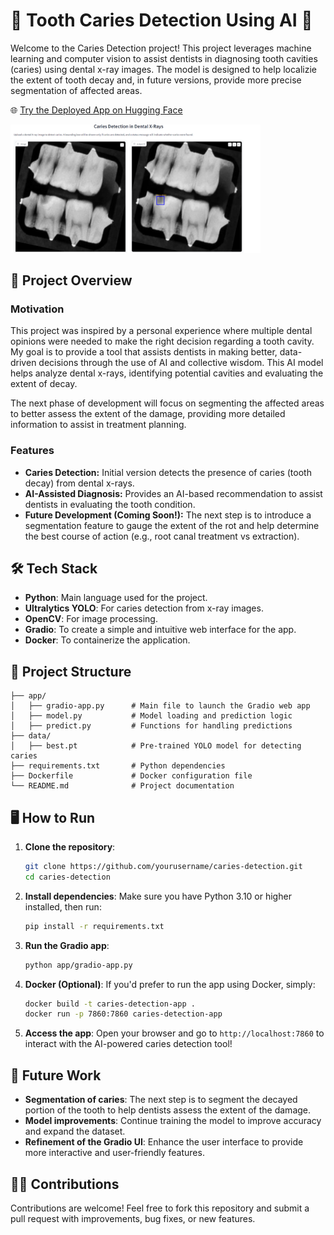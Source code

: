 # 🦷 Tooth Caries Detection Using AI 🦷

Welcome to the Caries Detection project! This project leverages machine learning and computer vision to assist dentists in diagnosing tooth cavities (caries) using dental x-ray images. The model is designed to help localizie the extent of tooth decay and, in future versions, provide more precise segmentation of affected areas.

🌐 [Try the Deployed App on Hugging Face](https://sabagul-caries-detection-from-x-rays.hf.space)

<img src="result.png" alt="Logo" width="400" />

## 🚀 Project Overview

### Motivation
This project was inspired by a personal experience where multiple dental opinions were needed to make the right decision regarding a tooth cavity. My goal is to provide a tool that assists dentists in making better, data-driven decisions through the use of AI and collective wisdom. This AI model helps analyze dental x-rays, identifying potential cavities and evaluating the extent of decay.

The next phase of development will focus on segmenting the affected areas to better assess the extent of the damage, providing more detailed information to assist in treatment planning.

### Features
- **Caries Detection:** Initial version detects the presence of caries (tooth decay) from dental x-rays.
- **AI-Assisted Diagnosis:** Provides an AI-based recommendation to assist dentists in evaluating the tooth condition.
- **Future Development (Coming Soon!):** The next step is to introduce a segmentation feature to gauge the extent of the rot and help determine the best course of action (e.g., root canal treatment vs extraction).

## 🛠 Tech Stack
- **Python**: Main language used for the project.
- **Ultralytics YOLO**: For caries detection from x-ray images.
- **OpenCV**: For image processing.
- **Gradio**: To create a simple and intuitive web interface for the app.
- **Docker**: To containerize the application.

## 📂 Project Structure
```
├── app/
│   ├── gradio-app.py      # Main file to launch the Gradio web app
│   ├── model.py           # Model loading and prediction logic
│   ├── predict.py         # Functions for handling predictions
├── data/
│   ├── best.pt            # Pre-trained YOLO model for detecting caries
├── requirements.txt       # Python dependencies
├── Dockerfile             # Docker configuration file
└── README.md              # Project documentation
```

## 🖥 How to Run

1. **Clone the repository**:
   ```bash
   git clone https://github.com/yourusername/caries-detection.git
   cd caries-detection
   ```

2. **Install dependencies**:
   Make sure you have Python 3.10 or higher installed, then run:
   ```bash
   pip install -r requirements.txt
   ```

3. **Run the Gradio app**:
   ```bash
   python app/gradio-app.py
   ```

4. **Docker (Optional)**:
   If you'd prefer to run the app using Docker, simply:
   ```bash
   docker build -t caries-detection-app .
   docker run -p 7860:7860 caries-detection-app
   ```

5. **Access the app**:
   Open your browser and go to `http://localhost:7860` to interact with the AI-powered caries detection tool!

## 📝 Future Work
- **Segmentation of caries**: The next step is to segment the decayed portion of the tooth to help dentists assess the extent of the damage.
- **Model improvements**: Continue training the model to improve accuracy and expand the dataset.
- **Refinement of the Gradio UI**: Enhance the user interface to provide more interactive and user-friendly features.

## 👩‍💻 Contributions
Contributions are welcome! Feel free to fork this repository and submit a pull request with improvements, bug fixes, or new features.


